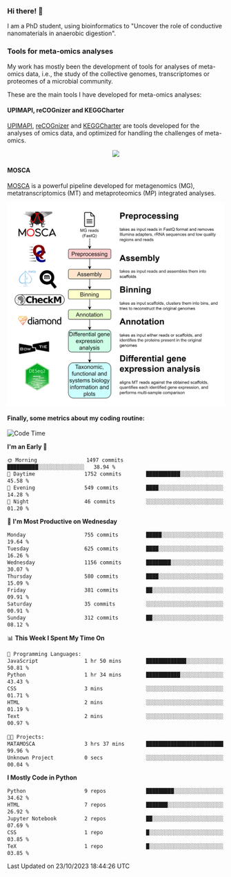 ### Hi there! 👋

I am a PhD student, using bioinformatics to "Uncover the role of conductive nanomaterials in anaerobic digestion".

### Tools for meta-omics analyses

My work has mostly been the development of tools for analyses of meta-omics data, i.e., the study of the collective genomes, transcriptomes or proteomes of a microbial community.

These are the main tools I have developed for meta-omics analyses:

#### UPIMAPI, reCOGnizer and KEGGCharter

[UPIMAPI](https://github.com/iquasere/UPIMAPI), [reCOGnizer](https://github.com/iquasere/reCOGnizer) and [KEGGCharter](https://github.com/iquasere/KEGGCharter) are tools developed for the analyses of omics data, and optimized for handling the challenges of meta-omics.

<p align="center">
    <img src="assets/annotation_paper.png">
</p>

#### MOSCA

[MOSCA](https://github.com/iquasere/MOSCA) is a powerful pipeline developed for metagenomics (MG), metatranscriptomics (MT) and metaproteomics (MP) integrated analyses.

<p align="center">
    <img src="assets/mosca_workflow.png" align="center" width="700">
</p>


#### Finally, some metrics about my coding routine:

<!--START_SECTION:waka-->
![Code Time](http://img.shields.io/badge/Code%20Time-692%20hrs%2036%20mins-blue)

**I'm an Early 🐤** 

```text
🌞 Morning                1497 commits        ██████████░░░░░░░░░░░░░░░   38.94 % 
🌆 Daytime                1752 commits        ███████████░░░░░░░░░░░░░░   45.58 % 
🌃 Evening                549 commits         ████░░░░░░░░░░░░░░░░░░░░░   14.28 % 
🌙 Night                  46 commits          ░░░░░░░░░░░░░░░░░░░░░░░░░   01.20 % 
```
📅 **I'm Most Productive on Wednesday** 

```text
Monday                   755 commits         █████░░░░░░░░░░░░░░░░░░░░   19.64 % 
Tuesday                  625 commits         ████░░░░░░░░░░░░░░░░░░░░░   16.26 % 
Wednesday                1156 commits        ████████░░░░░░░░░░░░░░░░░   30.07 % 
Thursday                 580 commits         ████░░░░░░░░░░░░░░░░░░░░░   15.09 % 
Friday                   381 commits         ██░░░░░░░░░░░░░░░░░░░░░░░   09.91 % 
Saturday                 35 commits          ░░░░░░░░░░░░░░░░░░░░░░░░░   00.91 % 
Sunday                   312 commits         ██░░░░░░░░░░░░░░░░░░░░░░░   08.12 % 
```


📊 **This Week I Spent My Time On** 

```text
💬 Programming Languages: 
JavaScript               1 hr 50 mins        █████████████░░░░░░░░░░░░   50.81 % 
Python                   1 hr 34 mins        ███████████░░░░░░░░░░░░░░   43.43 % 
CSS                      3 mins              ░░░░░░░░░░░░░░░░░░░░░░░░░   01.71 % 
HTML                     2 mins              ░░░░░░░░░░░░░░░░░░░░░░░░░   01.19 % 
Text                     2 mins              ░░░░░░░░░░░░░░░░░░░░░░░░░   00.97 % 

🐱‍💻 Projects: 
MATAMOSCA                3 hrs 37 mins       █████████████████████████   99.96 % 
Unknown Project          0 secs              ░░░░░░░░░░░░░░░░░░░░░░░░░   00.04 % 
```

**I Mostly Code in Python** 

```text
Python                   9 repos             █████████░░░░░░░░░░░░░░░░   34.62 % 
HTML                     7 repos             ███████░░░░░░░░░░░░░░░░░░   26.92 % 
Jupyter Notebook         2 repos             ██░░░░░░░░░░░░░░░░░░░░░░░   07.69 % 
CSS                      1 repo              █░░░░░░░░░░░░░░░░░░░░░░░░   03.85 % 
TeX                      1 repo              █░░░░░░░░░░░░░░░░░░░░░░░░   03.85 % 
```




 Last Updated on 23/10/2023 18:44:26 UTC
<!--END_SECTION:waka-->
